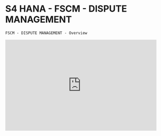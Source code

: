 # S4 HANA - FSCM - DISPUTE MANAGEMENT

```
FSCM - DISPUTE MANAGEMENT - Overview

```

<iframe src="https://onedrive.live.com/embed?cid=971D1A17FB31F32E&resid=971D1A17FB31F32E%21353&authkey=AI7_h6Twbe_umEQ&em=2" width="476" height="288" frameborder="0" scrolling="no"></iframe>
